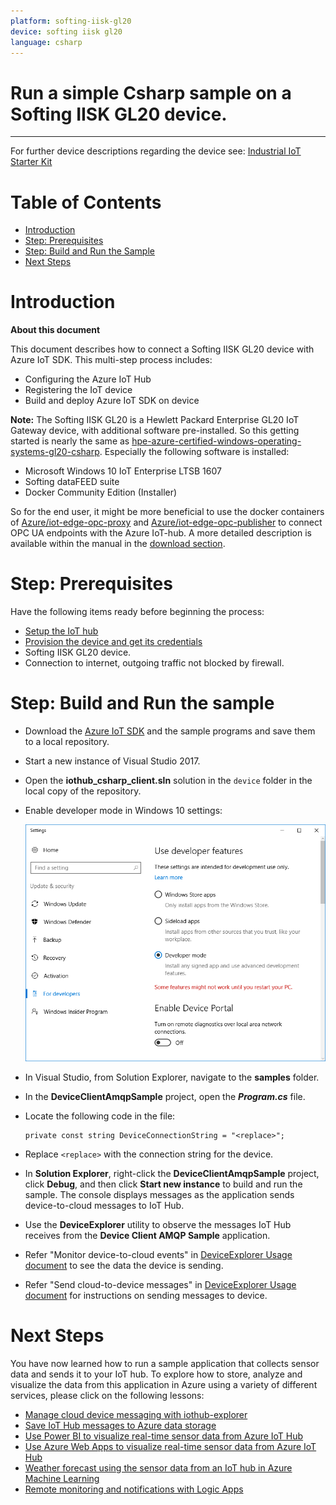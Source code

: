 ```yaml
---
platform: softing-iisk-gl20
device: softing iisk gl20
language: csharp
---
```


Run a simple Csharp sample on a Softing IISK GL20 device.
===
---

For further device descriptions regarding the device see: [Industrial IoT Starter Kit](https://data-intelligence.softing.com/products/iot-gateways/industrial-iot-starter-kit/)

# Table of Contents

-   [Introduction](#Introduction)
-   [Step: Prerequisites](#Prerequisites)
-   [Step: Build and Run the Sample](#Build)
-   [Next Steps](#NextSteps)

<a name="Introduction"></a>
# Introduction

**About this document**

This document describes how to connect a Softing IISK GL20 device with Azure IoT SDK. This multi-step process includes:
-   Configuring the  Azure IoT Hub
-   Registering the IoT device
-   Build and deploy Azure IoT SDK on device

**Note:** The Softing IISK GL20 is a Hewlett Packard Enterprise GL20 IoT Gateway device, with additional software pre-installed. So this getting started is nearly the same as [hpe-azure-certified-windows-operating-systems-gl20-csharp](hpe-azure-certified-windows-operating-systems-gl20-csharp.md). Especially the following software is installed:

-   Microsoft Windows 10 IoT Enterprise LTSB 1607
-   Softing dataFEED suite
-   Docker Community Edition (Installer)

So for the end user, it might be more beneficial to use the docker containers of [Azure/iot-edge-opc-proxy](https://github.com/Azure/iot-edge-opc-proxy) and [Azure/iot-edge-opc-publisher](https://github.com/Azure/iot-edge-opc-publisher) to connect OPC UA endpoints with the Azure IoT-hub. A more detailed description is available within the manual in the [download section](https://data-intelligence.softing.com/products/iot-gateways/industrial-iot-starter-kit/#tx-dftabs-tabContent2).

<a name="Prerequisites"></a>
# Step: Prerequisites

Have the following items ready before beginning the process:

-   [Setup the IoT hub][lnk-setup-iot-hub]
-   [Provision the device and get its credentials][lnk-manage-iot-hub]
-   Softing IISK GL20 device.
-   Connection to internet, outgoing traffic not blocked by firewall.

<a name="Build"></a>
# Step: Build and Run the sample

-   Download the [Azure IoT SDK](https://github.com/Azure/azure-iot-sdk-csharp) and the sample programs and save them to a local repository.
-   Start a new instance of Visual Studio 2017.
-   Open the **iothub\_csharp\_client.sln** solution in the `device` folder in the local copy of the repository.
-   Enable developer mode in Windows 10 settings:

    ![developer-mode](media/developer-mode.png)

-   In Visual Studio, from Solution Explorer, navigate to the **samples** folder.
-   In the **DeviceClientAmqpSample** project, open the ***Program.cs*** file.
-   Locate the following code in the file:

        private const string DeviceConnectionString = "<replace>";
        
-   Replace `<replace>` with the connection string for the device.
-   In **Solution Explorer**, right-click the **DeviceClientAmqpSample** project, click **Debug**, and then click **Start new instance** to build and run the sample. The console displays messages as the application sends device-to-cloud messages to IoT Hub.
-   Use the **DeviceExplorer** utility to observe the messages IoT Hub receives from the **Device Client AMQP Sample** application.
-   Refer "Monitor device-to-cloud events" in [DeviceExplorer Usage document](https://github.com/Azure/azure-iot-sdk-csharp/blob/master/tools/DeviceExplorer/doc/how_to_use_device_explorer.md) to see the data the device is sending.
-   Refer "Send cloud-to-device messages" in [DeviceExplorer Usage document](https://github.com/Azure/azure-iot-sdk-csharp/blob/master/tools/DeviceExplorer/doc/how_to_use_device_explorer.md) for instructions on sending messages to device.

<a name="NextSteps"></a>
# Next Steps

You have now learned how to run a sample application that collects sensor data and sends it to your IoT hub. To explore how to store, analyze and visualize the data from this application in Azure using a variety of different services, please click on the following lessons:

-   [Manage cloud device messaging with iothub-explorer]
-   [Save IoT Hub messages to Azure data storage]
-   [Use Power BI to visualize real-time sensor data from Azure IoT Hub]
-   [Use Azure Web Apps to visualize real-time sensor data from Azure IoT Hub]
-   [Weather forecast using the sensor data from an IoT hub in Azure Machine Learning]
-   [Remote monitoring and notifications with Logic Apps]   

[Manage cloud device messaging with iothub-explorer]: https://docs.microsoft.com/en-us/azure/iot-hub/iot-hub-explorer-cloud-device-messaging
[Save IoT Hub messages to Azure data storage]: https://docs.microsoft.com/en-us/azure/iot-hub/iot-hub-store-data-in-azure-table-storage
[Use Power BI to visualize real-time sensor data from Azure IoT Hub]: https://docs.microsoft.com/en-us/azure/iot-hub/iot-hub-live-data-visualization-in-power-bi
[Use Azure Web Apps to visualize real-time sensor data from Azure IoT Hub]: https://docs.microsoft.com/en-us/azure/iot-hub/iot-hub-live-data-visualization-in-web-apps
[Weather forecast using the sensor data from an IoT hub in Azure Machine Learning]: https://docs.microsoft.com/en-us/azure/iot-hub/iot-hub-weather-forecast-machine-learning
[Remote monitoring and notifications with Logic Apps]: https://docs.microsoft.com/en-us/azure/iot-hub/iot-hub-monitoring-notifications-with-azure-logic-apps
[setup-devbox-windows]: https://github.com/Azure/azure-iot-sdk-c/blob/master/doc/devbox_setup.md
[lnk-setup-iot-hub]: ../setup_iothub.md
[lnk-manage-iot-hub]: ../manage_iot_hub.md

